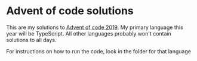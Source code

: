 # Advent of code solutions

This are my solutions to [Advent of code 2019](https://adventofcode.com/2019). My primary language this year will be TypeScript. All other languages probably won't contain solutions to all days.

For instructions on how to run the code, look in the folder for that language